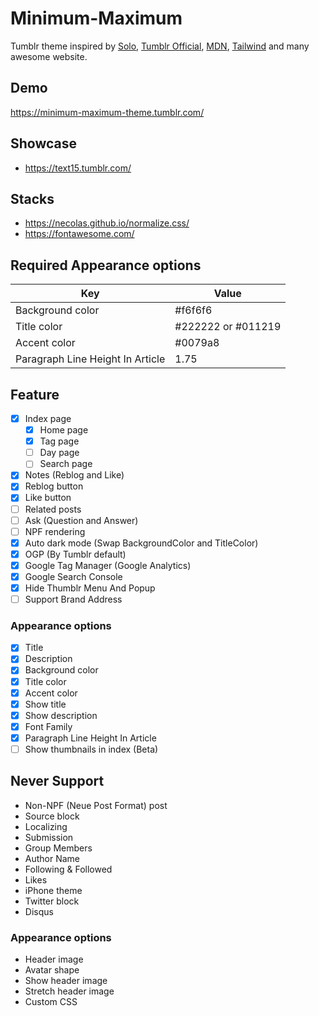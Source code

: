# Minimum-Maximum

Tumblr theme inspired by <a href="https://sanographix.github.io/tumblr/solo/">Solo</a>, <a href="https://www.tumblr.com/theme/37310">Tumblr Official</a>, <a href="https://developer.mozilla.org/">MDN</a>, <a href="https://tailwindcss.com/">Tailwind</a> and many awesome website.

## Demo

https://minimum-maximum-theme.tumblr.com/

## Showcase

- https://text15.tumblr.com/

## Stacks

- https://necolas.github.io/normalize.css/
- https://fontawesome.com/

## Required Appearance options

| Key | Value |
|-|-|
| Background color | #f6f6f6 |
| Title color | #222222 or #011219 |
| Accent color | #0079a8 |
| Paragraph Line Height In Article | 1.75 |

## Feature

- [x] Index page
  - [x] Home page
  - [x] Tag page
  - [ ] Day page
  - [ ] Search page
- [x] Notes (Reblog and Like)
- [x] Reblog button
- [x] Like button
- [ ] Related posts
- [ ] Ask (Question and Answer)
- [ ] NPF rendering
- [x] Auto dark mode (Swap BackgroundColor and TitleColor)
- [x] OGP (By Tumblr default)
- [x] Google Tag Manager (Google Analytics)
- [x] Google Search Console
- [x] Hide Thumblr Menu And Popup
- [ ] Support Brand Address

### Appearance options

- [x] Title
- [x] Description
- [x] Background color
- [x] Title color
- [x] Accent color
- [x] Show title
- [x] Show description
- [x] Font Family
- [x] Paragraph Line Height In Article
- [ ] Show thumbnails in index (Beta)

## Never Support

- Non-NPF (Neue Post Format) post
- Source block
- Localizing
- Submission
- Group Members
- Author Name
- Following & Followed
- Likes
- iPhone theme
- Twitter block
- Disqus

### Appearance options

- Header image
- Avatar shape
- Show header image
- Stretch header image
- Custom CSS
